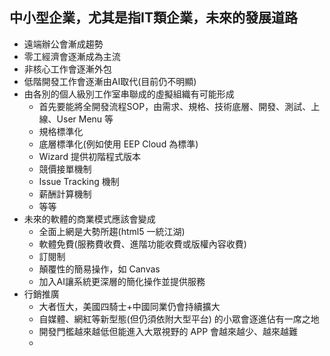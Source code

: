 ## 中小型企業，尤其是指IT類企業，未來的發展道路
* 遠端辦公會漸成趨勢
* 零工經濟會逐漸成為主流
* 非核心工作會逐漸外包
* 低階開發工作會逐漸由AI取代(目前仍不明顯)
* 由各別的個人級別工作室串聯成的虛擬組織有可能形成
  * 首先要能將全開發流程SOP，由需求、規格、技術底層、開發、測試、上線、User Menu 等
  * 規格標準化
  * 底層標準化(例如使用 EEP Cloud 為標準)
  * Wizard 提供初階程式版本
  * 競價接單機制
  * Issue Tracking 機制
  * 薪酬計算機制
  * 等等
* 未來的軟體的商業模式應該會變成
  * 全面上網是大勢所趨(html5 一統江湖)
  * 軟體免費(服務費收費、進階功能收費或版權內容收費)
  * 訂閱制
  * 顛覆性的簡易操作，如 Canvas
  * 加入AI讓系統更深層的簡化操作並提供服務
* 行銷推廣
  * 大者恆大，美國四騎士+中國同業仍會持續擴大
  * 自媒體、網紅等新型態(但仍須依附大型平台) 的小眾會逐進佔有一席之地
  * 開發門檻越來越低但能進入大眾視野的 APP 會越來越少、越來越難
  * 
